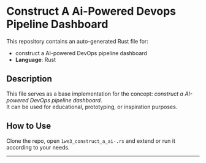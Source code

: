 # Construct A Ai-Powered Devops Pipeline Dashboard

This repository contains an auto-generated Rust file for:

- construct a AI-powered DevOps pipeline dashboard
- **Language**: Rust

## Description

This file serves as a base implementation for the concept: *construct a AI-powered DevOps pipeline dashboard*.  
It can be used for educational, prototyping, or inspiration purposes.

## How to Use

Clone the repo, open `1we3_construct_a_ai-.rs` and extend or run it according to your needs.

---


